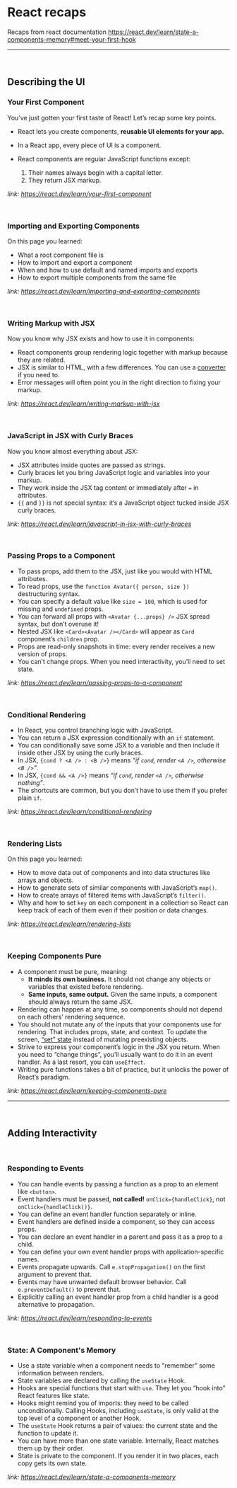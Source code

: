 # React recaps
Recaps from react documentation https://react.dev/learn/state-a-components-memory#meet-your-first-hook

---

<br>

## Describing the UI

### Your First Component

You’ve just gotten your first taste of React! Let’s recap some key points.
- React lets you create components, **reusable UI elements for your app.**
    
- In a React app, every piece of UI is a component.
    
- React components are regular JavaScript functions except:
    
    1. Their names always begin with a capital letter.
    2. They return JSX markup.

*link: https://react.dev/learn/your-first-component*

<br>

### Importing and Exporting Components

On this page you learned:

- What a root component file is
- How to import and export a component
- When and how to use default and named imports and exports
- How to export multiple components from the same file

*link: https://react.dev/learn/importing-and-exporting-components*

<br>


### Writing Markup with JSX

Now you know why JSX exists and how to use it in components:

- React components group rendering logic together with markup because they are related.
- JSX is similar to HTML, with a few differences. You can use a [converter](https://transform.tools/html-to-jsx) if you need to.
- Error messages will often point you in the right direction to fixing your markup.

*link: https://react.dev/learn/writing-markup-with-jsx*

<br>


### JavaScript in JSX with Curly Braces

Now you know almost everything about JSX:

- JSX attributes inside quotes are passed as strings.
- Curly braces let you bring JavaScript logic and variables into your markup.
- They work inside the JSX tag content or immediately after `=` in attributes.
- `{{` and `}}` is not special syntax: it’s a JavaScript object tucked inside JSX curly braces.

*link: https://react.dev/learn/javascript-in-jsx-with-curly-braces*

<br>


### Passing Props to a Component

- To pass props, add them to the JSX, just like you would with HTML attributes.
- To read props, use the `function Avatar({ person, size })` destructuring syntax.
- You can specify a default value like `size = 100`, which is used for missing and `undefined` props.
- You can forward all props with `<Avatar {...props} />` JSX spread syntax, but don’t overuse it!
- Nested JSX like `<Card><Avatar /></Card>` will appear as `Card` component’s `children` prop.
- Props are read-only snapshots in time: every render receives a new version of props.
- You can’t change props. When you need interactivity, you’ll need to set state.

*link: https://react.dev/learn/passing-props-to-a-component*

<br>


### Conditional Rendering

- In React, you control branching logic with JavaScript.
- You can return a JSX expression conditionally with an `if` statement.
- You can conditionally save some JSX to a variable and then include it inside other JSX by using the curly braces.
- In JSX, `{cond ? <A /> : <B />}` means _“if `cond`, render `<A />`, otherwise `<B />`”_.
- In JSX, `{cond && <A />}` means _“if `cond`, render `<A />`, otherwise nothing”_.
- The shortcuts are common, but you don’t have to use them if you prefer plain `if`.

*link: https://react.dev/learn/conditional-rendering*

<br>


### Rendering Lists

On this page you learned:

- How to move data out of components and into data structures like arrays and objects.
- How to generate sets of similar components with JavaScript’s `map()`.
- How to create arrays of filtered items with JavaScript’s `filter()`.
- Why and how to set `key` on each component in a collection so React can keep track of each of them even if their position or data changes.

*link: https://react.dev/learn/rendering-lists*

<br>


### Keeping Components Pure

- A component must be pure, meaning:
    - **It minds its own business.** It should not change any objects or variables that existed before rendering.
    - **Same inputs, same output.** Given the same inputs, a component should always return the same JSX.
- Rendering can happen at any time, so components should not depend on each others’ rendering sequence.
- You should not mutate any of the inputs that your components use for rendering. That includes props, state, and context. To update the screen, [“set” state](https://react.dev/learn/state-a-components-memory) instead of mutating preexisting objects.
- Strive to express your component’s logic in the JSX you return. When you need to “change things”, you’ll usually want to do it in an event handler. As a last resort, you can `useEffect`.
- Writing pure functions takes a bit of practice, but it unlocks the power of React’s paradigm.

*link: https://react.dev/learn/keeping-components-pure*

---

<br>

## Adding Interactivity

<br>

### Responding to Events

- You can handle events by passing a function as a prop to an element like `<button>`.
- Event handlers must be passed, **not called!** `onClick={handleClick}`, not `onClick={handleClick()}`.
- You can define an event handler function separately or inline.
- Event handlers are defined inside a component, so they can access props.
- You can declare an event handler in a parent and pass it as a prop to a child.
- You can define your own event handler props with application-specific names.
- Events propagate upwards. Call `e.stopPropagation()` on the first argument to prevent that.
- Events may have unwanted default browser behavior. Call `e.preventDefault()` to prevent that.
- Explicitly calling an event handler prop from a child handler is a good alternative to propagation.

*link: https://react.dev/learn/responding-to-events*

<br>


### State: A Component's Memory

- Use a state variable when a component needs to “remember” some information between renders.
- State variables are declared by calling the `useState` Hook.
- Hooks are special functions that start with `use`. They let you “hook into” React features like state.
- Hooks might remind you of imports: they need to be called unconditionally. Calling Hooks, including `useState`, is only valid at the top level of a component or another Hook.
- The `useState` Hook returns a pair of values: the current state and the function to update it.
- You can have more than one state variable. Internally, React matches them up by their order.
- State is private to the component. If you render it in two places, each copy gets its own state.

*link: https://react.dev/learn/state-a-components-memory*

<br>


